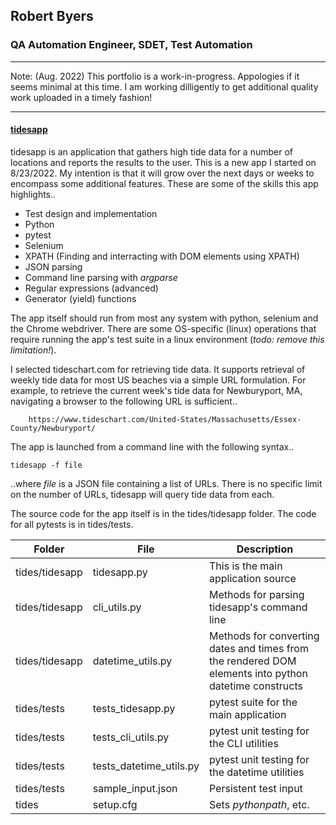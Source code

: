 
## Robert Byers
### QA Automation Engineer, SDET, Test Automation

------------

Note: (Aug. 2022) This portfolio is a work-in-progress. Appologies if it seems minimal at this time. I am working dilligently to get additional quality work uploaded in a timely fashion!

------------

#### [tidesapp](https://github.com/robertbyers1111/portfolio/tree/master/tides)

tidesapp is an application that gathers high tide data for a number of locations and reports the results to the user. This is a new app I started on 8/23/2022. My intention is that it will grow over the next days or weeks to encompass some additional features. These are some of the skills this app highlights..

- Test design and implementation
- Python
- pytest
- Selenium
- XPATH (Finding and interracting with DOM elements using XPATH)
- JSON parsing
- Command line parsing with *argparse*
- Regular expressions (advanced)
- Generator (yield) functions

The app itself should run from most any system with python, selenium and the Chrome webdriver. There are some OS-specific (linux) operations that require running the app's test suite in a linux environment (*todo: remove this limitation!*).

I selected tideschart.com for retrieving tide data. It supports retrieval of weekly tide data for most US beaches via a simple URL formulation. For example, to retrieve the current week's tide data for Newburyport, MA, navigating a browser to the following URL is sufficient..

        https://www.tideschart.com/United-States/Massachusetts/Essex-County/Newburyport/

The app is launched from a command line with the following syntax..

`tidesapp -f file`

..where *file* is a JSON file containing a list of URLs. There is no specific limit on the number of URLs, tidesapp will query tide data from each.

The source code for the app itself is in the tides/tidesapp folder. The code for all pytests is in tides/tests.

|  Folder | File   | Description   |
| ------------ | ------------ | ------------ |
| tides/tidesapp   | tidesapp.py  | This is the main application source  |
| tides/tidesapp   | cli_utils.py  | Methods for parsing tidesapp's command line  |
| tides/tidesapp   | datetime_utils.py  | Methods for converting dates and times from the rendered DOM elements into python datetime constructs  |
| tides/tests  | tests_tidesapp.py  | pytest suite for the main application  |
| tides/tests  | tests_cli_utils.py  | pytest unit testing for the CLI utilities  |
| tides/tests  | tests_datetime_utils.py  | pytest unit testing for the datetime utilities  |
| tides/tests  | sample_input.json  | Persistent test input  |
| tides  | setup.cfg  | Sets *pythonpath*, etc.  |

